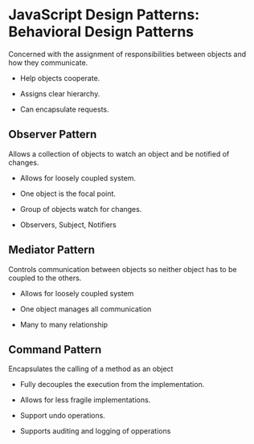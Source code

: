 # **JavaScript Design Patterns: Behavioral Design Patterns**

Concerned with the assignment of responsibilities between objects and how they communicate.

- Help objects cooperate.

- Assigns clear hierarchy.

- Can encapsulate requests.

## **Observer Pattern**

Allows a collection of objects to watch an object and be notified of changes.

- Allows for loosely coupled system.

- One object is the focal point.

- Group of objects watch for changes.

- Observers, Subject, Notifiers

## **Mediator Pattern**

Controls communication between objects so neither object has to be coupled to the others.

- Allows for loosely coupled system

- One object manages all communication

- Many to many relationship

## **Command Pattern**

Encapsulates the calling of a method as an object

- Fully decouples the execution from the implementation.

- Allows for less fragile implementations.

- Support undo operations.

- Supports auditing and logging of opperations
